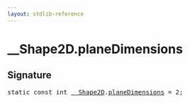 ```yaml
---
layout: stdlib-reference
---
```


# __Shape2D.planeDimensions

## Signature
<pre>
<span class='code_keyword'>static</span> <span class='code_keyword'>const</span> int <a href="/stdlib-reference/types/Shape2D/index" class="code_type">__Shape2D</a>.<a href="/stdlib-reference/types/Shape2D/planeDimensions" class="code_var">planeDimensions</a> = 2;
</pre>

